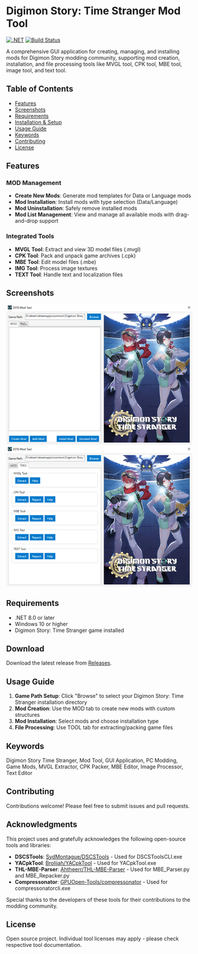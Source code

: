 # Digimon Story: Time Stranger Mod Tool

[![.NET](https://img.shields.io/badge/.NET-8.0-blue)](https://dotnet.microsoft.com/)
[![Build Status](https://github.com/levi-soft/DSTS-Mod-Tool/actions/workflows/dotnet.yml/badge.svg)](https://github.com/levi-soft/DSTS-Mod-Tool/actions/workflows/dotnet.yml)

A comprehensive GUI application for creating, managing, and installing mods for Digimon Story modding community, supporting mod creation, installation, and file processing tools like MVGL tool, CPK tool, MBE tool, image tool, and text tool.

## Table of Contents

- [Features](#features)
- [Screenshots](#screenshots)
- [Requirements](#requirements)
- [Installation & Setup](#installation--setup)
- [Usage Guide](#usage-guide)
- [Keywords](#keywords)
- [Contributing](#contributing)
- [License](#license)

## Features

### MOD Management
- **Create New Mods**: Generate mod templates for Data or Language mods
- **Mod Installation**: Install mods with type selection (Data/Language)
- **Mod Uninstallation**: Safely remove installed mods
- **Mod List Management**: View and manage all available mods with drag-and-drop support

### Integrated Tools
- **MVGL Tool**: Extract and view 3D model files (.mvgl)
- **CPK Tool**: Pack and unpack game archives (.cpk)
- **MBE Tool**: Edit model files (.mbe)
- **IMG Tool**: Process image textures
- **TEXT Tool**: Handle text and localization files

## Screenshots

<!-- Add screenshots here -->
![Main Interface](screenshots/main.png)
![Mod Management](screenshots/mod-management.png)

## Requirements

- .NET 8.0 or later
- Windows 10 or higher
- Digimon Story: Time Stranger game installed

## Download

Download the latest release from [Releases](https://github.com/levi-soft/DSTS-Mod-Tool/releases).

## Usage Guide

1. **Game Path Setup**: Click "Browse" to select your Digimon Story: Time Stranger installation directory
2. **Mod Creation**: Use the MOD tab to create new mods with custom structures
3. **Mod Installation**: Select mods and choose installation type
4. **File Processing**: Use TOOL tab for extracting/packing game files

## Keywords

Digimon Story Time Stranger, Mod Tool, GUI Application, PC Modding, Game Mods, MVGL Extractor, CPK Packer, MBE Editor, Image Processor, Text Editor

## Contributing

Contributions welcome! Please feel free to submit issues and pull requests.

## Acknowledgments

This project uses and gratefully acknowledges the following open-source tools and libraries:

- **DSCSTools**: [SydMontague/DSCSTools](https://github.com/SydMontague/DSCSTools) - Used for DSCSToolsCLI.exe
- **YACpkTool**: [Brolijah/YACpkTool](https://github.com/Brolijah/YACpkTool) - Used for YACpkTool.exe
- **THL-MBE-Parser**: [Ahtheerr/THL-MBE-Parser](https://github.com/Ahtheerr/THL-MBE-Parser) - Used for MBE_Parser.py and MBE_Repacker.py
- **Compressonator**: [GPUOpen-Tools/compressonator](https://github.com/GPUOpen-Tools/compressonator) - Used for compressonatorcli.exe

Special thanks to the developers of these tools for their contributions to the modding community.

## License

Open source project. Individual tool licenses may apply - please check respective tool documentation.
